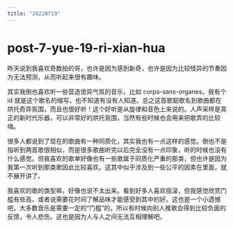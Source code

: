 ```yaml
---
title: "20220719"
---
```

post-7-yue-19-ri-xian-hua
===

昨天说到我喜欢奇数拍的哥，也许是因为感到新奇，也许是因为比较怪异的节奏因为无法预测，从而听起来很有趣味。

其实我倒也喜欢听一些营造诡异气氛的音乐，比如 corps-sans-organes，我有个 id 就是这个歌名的缩写，也不知道有没有人知道。总之这首歌聪歌名到歌曲都在烘托奇异氛围，而且也很好听！这个好听是从旋律和音色上来说的。人声采样是真正的新时代乐器，可以非常好的烘托氛围，当然有些时候也会用来把歌弄的比较嗨。

很多人都说到了现在的歌曲有一种同质化，其实我也有一点这样的感觉。倒也不是指听到两首歌很相似，而是很多歌曲听完以后完全没有一点印象，听的时候也没有什么感觉。但我喜欢的歌单好像也有一些歌属于同质化严重的那类，但也许是因为我第一次听到那类歌因此比较喜欢。这其中似乎涉及到一些公平的因素在里面，就不展开讲了。

我喜欢的歌的类型嘛，好像也说不太出来。看到好多人喜欢摇滚，但我感觉欣赏门槛有些高，或者说需要花时间了解品味才能感受到其中的好。这也是一个小遗憾吧，大多数音乐是需要一定的“门槛”的，所以有时候向别人推歌会得到比较负面的反馈，令人悲伤。这也是因为人与人之间无法互相理解吧。
